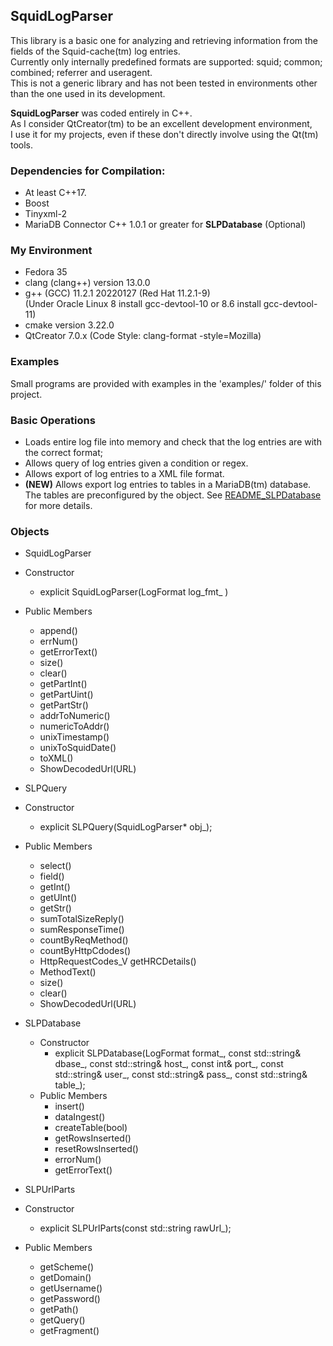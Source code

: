 ## <b>S</b>quid<b>L</b>og<b>P</b>arser
This library is a basic one for analyzing and retrieving information from the fields of the Squid-cache(tm) log entries.<br>
Currently only internally predefined formats are supported: squid; common; combined; referrer and useragent.<br>
This is not a generic library and has not been tested in environments other than the one used in its development.

<b>SquidLogParser</b> was coded entirely in C++.<br>
As I consider QtCreator(tm) to be an excellent development environment,<br>
I use it for my projects, even if these don't directly involve using the Qt(tm) tools.

### Dependencies for Compilation:
- At least C++17.<br>
- Boost<br>
- Tinyxml-2<br>
- MariaDB Connector C++ 1.0.1 or greater for <b>SLPDatabase</b> (Optional)<br>

### My Environment
- Fedora 35<br>
- clang (clang++) version 13.0.0<br>
- g++ (GCC) 11.2.1 20220127 (Red Hat 11.2.1-9)<br>
(Under Oracle Linux 8 install gcc-devtool-10 or 8.6 install gcc-devtool-11)<br>
- cmake version 3.22.0<br>
- QtCreator 7.0.x (Code Style: clang-format -style=Mozilla)

### Examples

Small programs are provided with examples in the 'examples/' folder of this project.

### Basic Operations

- Loads entire log file into memory and check that the log entries are with the correct format;
- Allows query of log entries given a condition or regex.<br>
- Allows export of log entries to a XML file format.<br>
- <strong>(NEW)</strong> Allows export log entries to tables in a MariaDB(tm) database.
  The tables are preconfigured by the object. See
  [README_SLPDatabase](./README_SLPDatabase.md) for more details.<br>

### Objects

- SquidLogParser
 - Constructor
    - explicit SquidLogParser(LogFormat log_fmt_ )
 - Public Members
    - append()
    - errNum()
    - getErrorText()
    - size()
    - clear()
    - getPartInt()
    - getPartUint()
    - getPartStr()
    - addrToNumeric()
    - numericToAddr()
    - unixTimestamp()
    - unixToSquidDate()
    - toXML()
    - ShowDecodedUrl(URL)

- SLPQuery
 - Constructor
    - explicit SLPQuery(SquidLogParser* obj_);
 - Public Members
    - select()
    - field()
    - getInt()
    - getUInt()
    - getStr()
    - sumTotalSizeReply()
    - sumResponseTime()
    - countByReqMethod()
    - countByHttpCdodes()
    - HttpRequestCodes_V getHRCDetails()
    - MethodText()
    - size()
    - clear()
    - ShowDecodedUrl(URL)

- SLPDatabase
    - Constructor
        - explicit SLPDatabase(LogFormat format_, const std::string& dbase_, const std::string& host_, const int& port_, const std::string& user_, const std::string& pass_, const std::string& table_);
    - Public Members
        - insert()
	    - dataIngest()
        - createTable(bool)
        - getRowsInserted()
        - resetRowsInserted()
        - errorNum()
        - getErrorText()

- SLPUrlParts
 - Constructor
    - explicit SLPUrlParts(const std::string rawUrl_);
 - Public Members
    - getScheme()
    - getDomain()
    - getUsername()
    - getPassword()
    - getPath()
    - getQuery()
    - getFragment()
